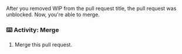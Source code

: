 After you removed WIP from the pull request title, the pull request was unblocked. Now, you're able to merge.

### :keyboard: Activity: Merge
1. Merge this pull request.
